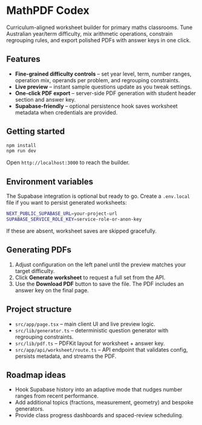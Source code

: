 # MathPDF Codex

Curriculum-aligned worksheet builder for primary maths classrooms. Tune Australian year/term difficulty, mix arithmetic operations, constrain regrouping rules, and export polished PDFs with answer keys in one click.

## Features

- **Fine-grained difficulty controls** – set year level, term, number ranges, operation mix, operands per problem, and regrouping constraints.
- **Live preview** – instant sample questions update as you tweak settings.
- **One-click PDF export** – server-side PDF generation with student header section and answer key.
- **Supabase-friendly** – optional persistence hook saves worksheet metadata when credentials are provided.

## Getting started

```bash
npm install
npm run dev
```

Open `http://localhost:3000` to reach the builder.

## Environment variables

The Supabase integration is optional but ready to go. Create a `.env.local` file if you want to persist generated worksheets:

```bash
NEXT_PUBLIC_SUPABASE_URL=your-project-url
SUPABASE_SERVICE_ROLE_KEY=service-role-or-anon-key
```

If these are absent, worksheet saves are skipped gracefully.

## Generating PDFs

1. Adjust configuration on the left panel until the preview matches your target difficulty.
2. Click **Generate worksheet** to request a full set from the API.
3. Use the **Download PDF** button to save the file. The PDF includes an answer key on the final page.

## Project structure

- `src/app/page.tsx` – main client UI and live preview logic.
- `src/lib/generator.ts` – deterministic question generator with regrouping constraints.
- `src/lib/pdf.ts` – PDFKit layout for worksheet + answer key.
- `src/app/api/worksheet/route.ts` – API endpoint that validates config, persists metadata, and streams the PDF.

## Roadmap ideas

- Hook Supabase history into an adaptive mode that nudges number ranges from recent performance.
- Add additional topics (fractions, measurement, geometry) and bespoke generators.
- Provide class progress dashboards and spaced-review scheduling.
